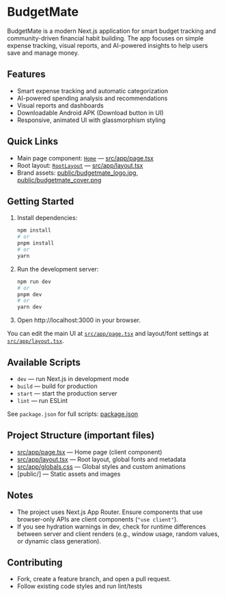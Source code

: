 # BudgetMate

BudgetMate is a modern Next.js application for smart budget tracking and community-driven financial habit building. The app focuses on simple expense tracking, visual reports, and AI-powered insights to help users save and manage money.

## Features
- Smart expense tracking and automatic categorization
- AI-powered spending analysis and recommendations
- Visual reports and dashboards
- Downloadable Android APK (Download button in UI)
- Responsive, animated UI with glassmorphism styling

## Quick Links
- Main page component: [`Home`](src/app/page.tsx) — [src/app/page.tsx](src/app/page.tsx)  
- Root layout: [`RootLayout`](src/app/layout.tsx) — [src/app/layout.tsx](src/app/layout.tsx)  
- Brand assets: [public/budgetmate_logo.jpg](public/budgetmate_logo.jpg), [public/budgetmate_cover.png](public/budgetmate_cover.png)

## Getting Started

1. Install dependencies:
   ```bash
   npm install
   # or
   pnpm install
   # or
   yarn
   ```

2. Run the development server:
   ```bash
   npm run dev
   # or
   pnpm dev
   # or
   yarn dev
   ```

3. Open http://localhost:3000 in your browser.

You can edit the main UI at [`src/app/page.tsx`](src/app/page.tsx) and layout/font settings at [`src/app/layout.tsx`](src/app/layout.tsx).

## Available Scripts
- `dev` — run Next.js in development mode
- `build` — build for production
- `start` — start the production server
- `lint` — run ESLint

See `package.json` for full scripts: [package.json](package.json)

## Project Structure (important files)
- [src/app/page.tsx](src/app/page.tsx) — Home page (client component)
- [src/app/layout.tsx](src/app/layout.tsx) — Root layout, global fonts and metadata
- [src/app/globals.css](src/app/globals.css) — Global styles and custom animations
- [public/] — Static assets and images

## Notes
- The project uses Next.js App Router. Ensure components that use browser-only APIs are client components (`"use client"`).
- If you see hydration warnings in dev, check for runtime differences between server and client renders (e.g., window usage, random values, or dynamic class generation).

## Contributing
- Fork, create a feature branch, and open a pull request.
- Follow existing code styles and run lint/tests
